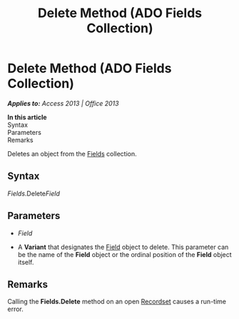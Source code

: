 ﻿---
title: Delete Method (ADO Fields Collection)
TOCTitle: Delete Method (ADO Fields Collection)
ms:assetid: adc66365-703f-4491-fc5b-dbc9bca2ac53
ms:mtpsurl: https://msdn.microsoft.com/en-us/library/JJ249817(v=office.15)
ms:contentKeyID: 48547047
ms.date: 09/18/2015
mtps_version: v=office.15
---

# Delete Method (ADO Fields Collection)


_**Applies to:** Access 2013 | Office 2013_

**In this article**  
Syntax  
Parameters  
Remarks  

Deletes an object from the [Fields](fields-collection-ado.md) collection.

## Syntax

*Fields*.Delete*Field*

## Parameters

  - *Field*

  - A **Variant** that designates the [Field](field-object-ado.md) object to delete. This parameter can be the name of the **Field** object or the ordinal position of the **Field** object itself.

## Remarks

Calling the **Fields.Delete** method on an open [Recordset](recordset-object-ado.md) causes a run-time error.

